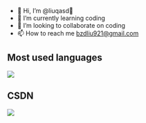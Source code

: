 - 👋 Hi, I’m @liuqasd👀 
- 🌱 I’m currently learning coding
- 💞️ I’m looking to collaborate on coding
- 📫 How to reach me bzdliu921@gmail.com

## Most used languages

<div> <img src="https://github-readme-stats.vercel.app/api/top-langs/?username=liuqasd&hide_title=true&hide_border=true&layout=compact&langs_count=6&text_color=000&icon_color=fff&theme=graywhite" /> </div>

## CSDN

<div> <img src="https://stats.justsong.cn/api/csdn?id=qq_52046937"> </div>

<!-- ## Github Profile Trophy

<div> <img src="https://github-profile-trophy.vercel.app/?username=liuqasd" /> </div>
-->

<!--## GitHub Stats Card

![](https://github-readme-stats.vercel.app/api?username=liuqasd)
-->

<!-- ## GitHub streak

<div> <img src="https://github-readme-streak-stats.herokuapp.com/?user=liuqasd" /> </div>
-->

<!--## GitHub Readme Activity Graph

[![Ashutosh's github activity graph](https://github-readme-activity-graph.vercel.app/graph?username=liuqasd&theme=github-compact&custom_title=LIUQASD's%20Concentration%20Graph&hide_border=true)](https://github.com/ashutosh00710/github-readme-activity-graph)
-->

<!--
liuqasd/liuqasd is a ✨ special ✨ repository because its `README.md` (this file) appears on your GitHub profile.
You can click the Preview link to take a look at your changes.
-->
